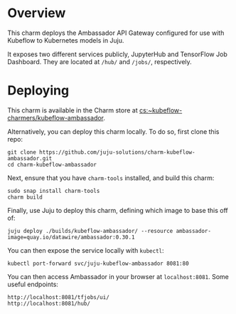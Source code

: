 Overview
========

This charm deploys the Ambassador API Gateway configured for use with
Kubeflow to Kubernetes models in Juju.

It exposes two different services publicly, JupyterHub and TensorFlow Job Dashboard.
They are located at `/hub/` and `/jobs/`, respectively.

Deploying
=========

This charm is available in the Charm store at [cs:~kubeflow-charmers/kubeflow-ambassador][ambassador-cs].

Alternatively, you can deploy this charm locally. To do so, first clone this repo:

    git clone https://github.com/juju-solutions/charm-kubeflow-ambassador.git
    cd charm-kubeflow-ambassador

Next, ensure that you have `charm-tools` installed, and build this charm:

    sudo snap install charm-tools
    charm build

Finally, use Juju to deploy this charm, defining which image to base this
off of:

    juju deploy ./builds/kubeflow-ambassador/ --resource ambassador-image=quay.io/datawire/ambassador:0.30.1

You can then expose the service locally with `kubectl`:

    kubectl port-forward svc/juju-kubeflow-ambassador 8081:80

You can then access Ambassador in your browser at `localhost:8081`. Some useful
endpoints:

    http://localhost:8081/tfjobs/ui/
    http://localhost:8081/hub/

[ambassador-cs]: https://jujucharms.com/u/kubeflow-charmers/kubeflow-ambassador/
